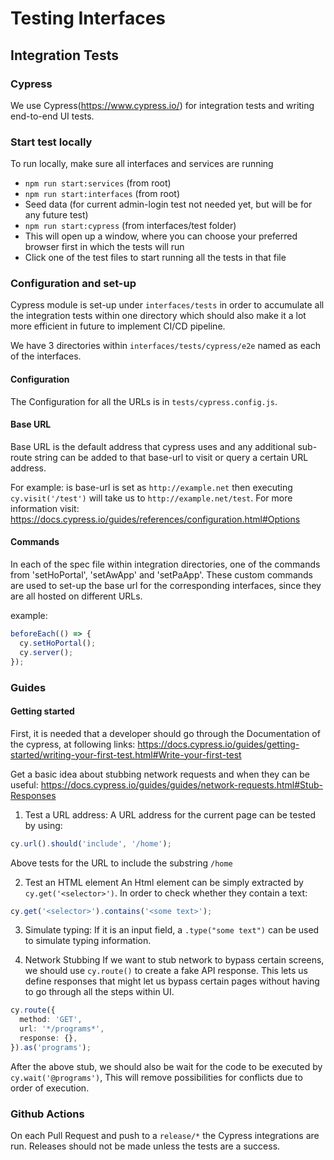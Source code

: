 # Testing Interfaces

## Integration Tests

### Cypress

We use Cypress(<https://www.cypress.io/>) for integration tests and writing end-to-end UI tests.

### Start test locally

To run locally, make sure all interfaces and services are running
- `npm run start:services` (from root)
- `npm run start:interfaces` (from root)
- Seed data (for current admin-login test not needed yet, but will be for any future test)
- `npm run start:cypress` (from interfaces/test folder)
- This will open up a window, where you can choose your preferred browser first in which the tests will run
- Click one of the test files to start running all the tests in that file

### Configuration and set-up

Cypress module is set-up under `interfaces/tests` in order to accumulate all the integration tests within one directory which should also make it a lot more efficient in future to implement CI/CD pipeline.

We have 3 directories within `interfaces/tests/cypress/e2e` named as each of the interfaces.

#### Configuration

The Configuration for all the URLs is in `tests/cypress.config.js`.

#### Base URL

Base URL is the default address that cypress uses and any additional sub-route string can be added to that base-url to visit or query a certain URL address.

For example: is base-url is set as `http://example.net` then executing `cy.visit('/test')` will take us to `http://example.net/test`. For more information visit: <https://docs.cypress.io/guides/references/configuration.html#Options>

#### Commands

In each of the spec file within integration directories, one of the commands from 'setHoPortal', 'setAwApp' and 'setPaApp'. These custom commands are used to set-up the base url for the corresponding interfaces, since they are all hosted on different URLs.

example:

```ts
beforeEach(() => {
  cy.setHoPortal();
  cy.server();
});
```

### Guides

#### Getting started

First, it is needed that a developer should go through the Documentation of the cypress, at following links:
<https://docs.cypress.io/guides/getting-started/writing-your-first-test.html#Write-your-first-test>

Get a basic idea about stubbing network requests and when they can be useful:
<https://docs.cypress.io/guides/guides/network-requests.html#Stub-Responses>

1. Test a URL address:
   A URL address for the current page can be tested by using:

```ts
cy.url().should('include', '/home');
```

Above tests for the URL to include the substring `/home`

2. Test an HTML element
   An Html element can be simply extracted by `cy.get('<selector>')`. In order to check whether they contain a text:

```ts
cy.get('<selector>').contains('<some text>');
```

3. Simulate typing:
   If it is an input field, a `.type("some text")` can be used to simulate typing information.

4. Network Stubbing
   If we want to stub network to bypass certain screens, we should use `cy.route()` to create a fake API response. This lets us define responses that might let us bypass certain pages without having to go through all the steps within UI.

```ts
cy.route({
  method: 'GET',
  url: '*/programs*',
  response: {},
}).as('programs');
```

After the above stub, we should also be wait for the code to be executed by `cy.wait('@programs')`, This will remove possibilities for conflicts due to order of execution.

### Github Actions

On each Pull Request and push to a `release/*` the Cypress integrations are run. Releases should not be made unless the tests are a success.
